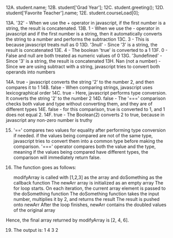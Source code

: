 12A. student.name;
12B. student['Grad Year'];
12C. student.greeting();
12D. student['Favorite Teacher'].name;
12E. student.courseLoad[0];

13A. '32' - When we use the + operator in javascript, if the first number is a string, the result is concatenated.
13B. 1 - When we use the - operator in javascript and if the first number is a string, then it automatically converts the string to a number and performs the subtraction
13C. 3 - This is because javascript treats null as 0
13D. '3null' - Since '3' is a string, the result is concatenated
13E. 4 - The boolean 'true' is converted to a 1
13F. 0 - False and null are both treated as numeric values of 0
13G. '3undefined' - Since '3' is a string, the result is concatenated
13H. Nan (not a number) - Since we are using subtract with a string, javascript tries to convert both operands into numbers

14A. true - javascript converts the string '2' to the number 2, and then compares it to 1
14B. false - When comparing strings, javascript uses lexicographical order
14C. true - Here, javascript performs type conversion. It converts the string '2' to the number 2
14D. false - The '===' comparison checks both value and type without converting them, and they are of different types
14E. false - for this comparison, true is converted to 1, and 1 does not equal 2.
14F. true - The Boolean(2) converts 2 to true, because in javascript any non-zero number is truthy


15.  '==' compares two values for equality after performing type conversion if needed. if the values being compared are not of the same type, javascript tries to convert them into a common type before making the comparison. '==='  operator compares both the value and the type, meaning if the values being compared have different types, the comparison will immediately return false.

17. The function goes as follows:

    modifyArray is called with [1,2,3] as the array and doSomething as the callback function
    The newArr array is initialized as an empty array
    The for loop starts. On each iteration, the current array element is passed to the doSomething function
    The doSomething function takes the input number, multiplies it by 2, and returns the result
    The result is pushed onto newArr
    After the loop finishes, newArr contains the doubled values of the original array

Hence, the final array returned by modifyArray is [2, 4, 6].

19. The output is:
    1
    4
    3
    2






